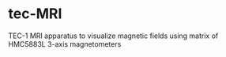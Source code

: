 # tec-MRI
TEC-1 MRI apparatus to visualize magnetic fields using matrix of HMC5883L 3-axis magnetometers
